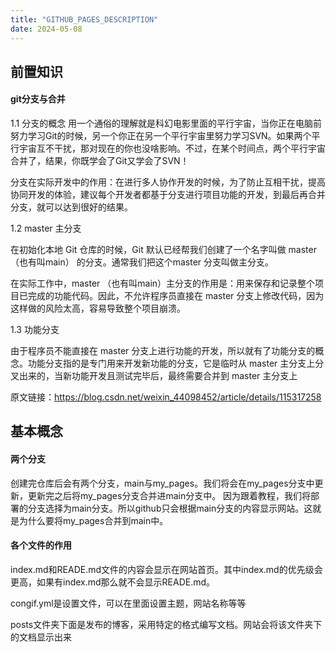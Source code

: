 ```yaml
---
title: "GITHUB_PAGES_DESCRIPTION"
date: 2024-05-08
---
```

## 前置知识

#### git分支与合并
1.1 分支的概念
用一个通俗的理解就是科幻电影里面的平行宇宙，当你正在电脑前努力学习Git的时候，另一个你正在另一个平行宇宙里努力学习SVN。如果两个平行宇宙互不干扰，那对现在的你也没啥影响。不过，在某个时间点，两个平行宇宙合并了，结果，你既学会了Git又学会了SVN！

分支在实际开发中的作用：在进行多人协作开发的时候，为了防止互相干扰，提高协同开发的体验，建议每个开发者都基于分支进行项目功能的开发，到最后再合并分支，就可以达到很好的结果。

1.2 master 主分支

在初始化本地 Git 仓库的时候，Git 默认已经帮我们创建了一个名字叫做 master （也有叫main） 的分支。通常我们把这个master 分支叫做主分支。

在实际工作中，master （也有叫main）主分支的作用是：用来保存和记录整个项目已完成的功能代码。因此，不允许程序员直接在 master 分支上修改代码，因为这样做的风险太高，容易导致整个项目崩溃。

1.3 功能分支

由于程序员不能直接在 master 分支上进行功能的开发，所以就有了功能分支的概念。功能分支指的是专门用来开发新功能的分支，它是临时从 master 主分支上分叉出来的，当新功能开发且测试完毕后，最终需要合并到 master 主分支上

原文链接：https://blog.csdn.net/weixin_44098452/article/details/115317258

## 基本概念
#### 两个分支
创建完仓库后会有两个分支，main与my_pages。我们将会在my_pages分支中更新，更新完之后将my_pages分支合并进main分支中。
因为跟着教程，我们将部署的分支选择为main分支。所以github只会根据main分支的内容显示网站。这就是为什么要将my_pages合并到main中。

#### 各个文件的作用
index.md和READE.md文件的内容会显示在网站首页。其中index.md的优先级会更高，如果有index.md那么就不会显示READE.md。

congif.yml是设置文件，可以在里面设置主题，网站名称等等

posts文件夹下面是发布的博客，采用特定的格式编写文档。网站会将该文件夹下的文档显示出来
